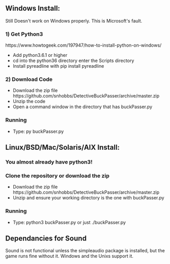 <h2>Windows Install:</h2>
	Still Doesn't work on Windows properly. This is Microsoft's fault.
	<h3>1) Get Python3</h3>	
		<a>https://www.howtogeek.com/197947/how-to-install-python-on-windows/</a>
		<ul>
		<li>Add python3.6.1 or higher</li>
		<li>cd into the python36 directory enter the Scripts directory</li>
		<li>Install pyreadline with pip install pyreadline</li>
		</ul>
	<h3>2) Download Code</h3>
			<ul>
			<li>Download the zip file <a>https://github.com/snhobbs/DetectiveBuckPasser/archive/master.zip</a></li>
			<li>Unzip the code</li>
			<li>Open a command window in the directory that has buckPasser.py</li></ul>
	<h3>Running</h3>
			<ul>
			<li>Type: py buckPasser.py</li>
			</ul>	

<h2>Linux/BSD/Mac/Solaris/AIX Install:</h2>
	<h3>You almost already have python3!</h3>
	<h3>Clone the repository or download the zip</h3>
		<ul>
		<li>Download the zip file <a>https://github.com/snhobbs/DetectiveBuckPasser/archive/master.zip</a></li>
		<li>Unzip and ensure your working directory is the one with buckPasser.py</li>
		</ul>
	<h3>Running</h3>
		<ul><li>Type: python3 buckPasser.py or just ./buckPasser.py</li></ul>

<h2>Dependancies for Sound</h2>
Sound is not functional unless the simpleaudio package is installed, but the game runs fine without it. Windows and the Unixs support it.
